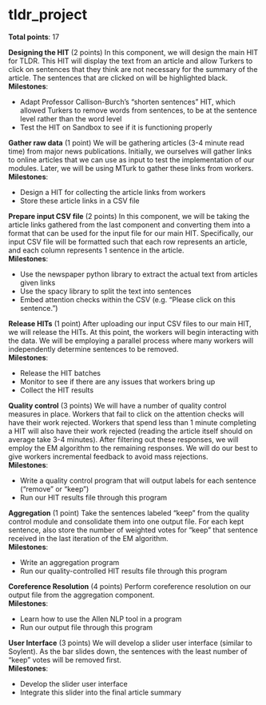 # tldr_project
**Total points**: 17

**Designing the HIT** (2 points)
In this component, we will design the main HIT for TLDR. This HIT will display the text from an article and allow Turkers to click on sentences that they think are not necessary for the summary of the article. The sentences that are clicked on will be highlighted black.  
**Milestones**:
* Adapt Professor Callison-Burch’s “shorten sentences” HIT, which allowed Turkers to remove words from sentences, to be at the sentence level rather than the word level
* Test the HIT on Sandbox to see if it is functioning properly

**Gather raw data** (1 point)
We will be gathering articles (3-4 minute read time) from major news publications. Initially, we ourselves will gather links to online articles that we can use as input to test the implementation of our modules. Later, we will be using MTurk to gather these links from workers.  
**Milestones**:
* Design a HIT for collecting the article links from workers
* Store these article links in a CSV file

**Prepare input CSV file** (2 points)
In this component, we will be taking the article links gathered from the last component and converting them into a format that can be used for the input file for our main HIT. Specifically, our input CSV file will be formatted such that each row represents an article, and each column represents 1 sentence in the article.  
**Milestones**:
* Use the newspaper python library to extract the actual text from articles given links
* Use the spacy library to split the text into sentences
* Embed attention checks within the CSV (e.g. “Please click on this sentence.”)

**Release HITs** (1 point)
After uploading our input CSV files to our main HIT, we will release the HITs. At this point, the workers will begin interacting with the data. We will be employing a parallel process where many workers will independently determine sentences to be removed.  
**Milestones**:
* Release the HIT batches
* Monitor to see if there are any issues that workers bring up
* Collect the HIT results

**Quality control** (3 points)
We will have a number of quality control measures in place. Workers that fail to click on the attention checks will have their work rejected. Workers that spend less than 1 minute completing a HIT will also have their work rejected (reading the article itself should on average take 3-4 minutes). After filtering out these responses, we will employ the EM algorithm to the remaining responses. We will do our best to give workers incremental feedback to avoid mass rejections.  
**Milestones**:
* Write a quality control program that will output labels for each sentence (“remove” or “keep”)
* Run our HIT results file through this program

**Aggregation** (1 point)
Take the sentences labeled “keep” from the quality control module and consolidate them into one output file. For each kept sentence, also store the number of weighted votes for “keep” that sentence received in the last iteration of the EM algorithm.  
**Milestones**:
* Write an aggregation program
* Run our quality-controlled HIT results file through this program

**Coreference Resolution** (4 points)
Perform coreference resolution on our output file from the aggregation component.  
**Milestones**:
* Learn how to use the Allen NLP tool in a program
* Run our output file through this program

**User Interface** (3 points)
We will develop a slider user interface (similar to Soylent). As the bar slides down, the sentences with the least number of “keep” votes will be removed first.  
**Milestones**:
* Develop the slider user interface
* Integrate this slider into the final article summary

